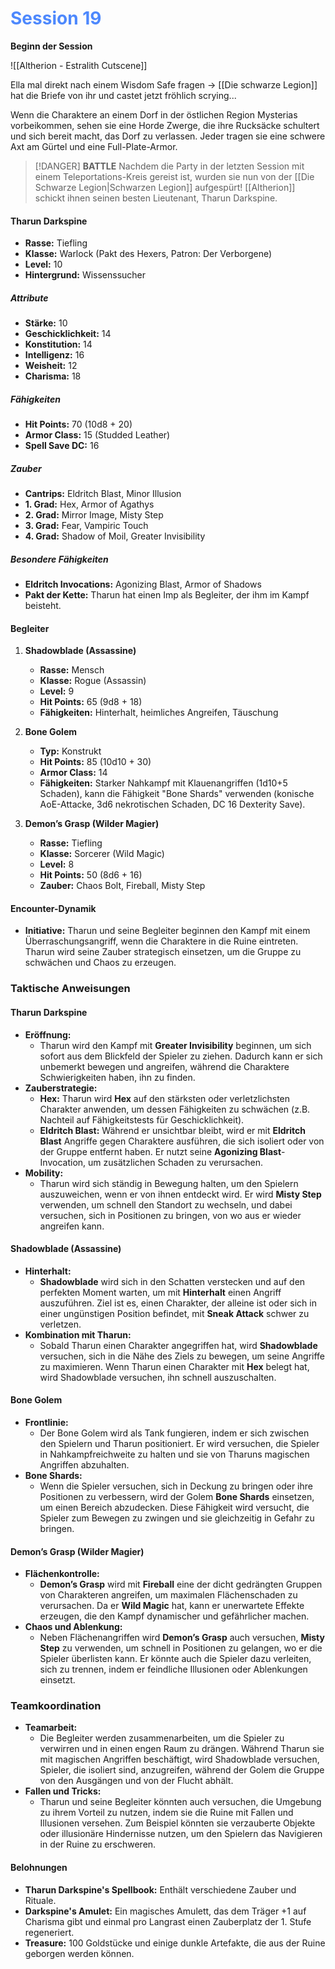 # <font color = 4d88fd>Session 19</font>
**Beginn der Session**

![[Altherion - Estralith Cutscene]]




Ella mal direkt nach einem Wisdom Safe fragen -> [[Die schwarze Legion]] hat die Briefe von ihr und castet jetzt fröhlich scrying...

Wenn die Charaktere an einem Dorf in der östlichen Region Mysterias vorbeikommen, sehen sie eine Horde Zwerge, die ihre Rucksäcke schultert und sich bereit macht, das Dorf zu verlassen. Jeder tragen sie eine schwere Axt am Gürtel und eine Full-Plate-Armor.

>[!DANGER] **BATTLE**
>Nachdem die Party in der letzten Session mit einem Teleportations-Kreis gereist ist, wurden sie nun von der [[Die Schwarze Legion|Schwarzen Legion]] aufgespürt! [[Altherion]] schickt ihnen seinen besten Lieutenant, Tharun Darkspine.

#### Tharun Darkspine

- **Rasse:** Tiefling
- **Klasse:** Warlock (Pakt des Hexers, Patron: Der Verborgene)
- **Level:** 10
- **Hintergrund:** Wissenssucher

##### Attribute

- **Stärke:** 10
- **Geschicklichkeit:** 14
- **Konstitution:** 14
- **Intelligenz:** 16
- **Weisheit:** 12
- **Charisma:** 18

##### Fähigkeiten

- **Hit Points:** 70 (10d8 + 20)
- **Armor Class:** 15 (Studded Leather)
- **Spell Save DC:** 16

##### Zauber

- **Cantrips:** Eldritch Blast, Minor Illusion
- **1. Grad:** Hex, Armor of Agathys
- **2. Grad:** Mirror Image, Misty Step
- **3. Grad:** Fear, Vampiric Touch
- **4. Grad:** Shadow of Moil, Greater Invisibility

##### Besondere Fähigkeiten

- **Eldritch Invocations:** Agonizing Blast, Armor of Shadows
- **Pakt der Kette:** Tharun hat einen Imp als Begleiter, der ihm im Kampf beisteht.

#### Begleiter

1. **Shadowblade (Assassine)**
    
    - **Rasse:** Mensch
    - **Klasse:** Rogue (Assassin)
    - **Level:** 9
    - **Hit Points:** 65 (9d8 + 18)
    - **Fähigkeiten:** Hinterhalt, heimliches Angreifen, Täuschung
2. **Bone Golem**
    
    - **Typ:** Konstrukt
    - **Hit Points:** 85 (10d10 + 30)
    - **Armor Class:** 14
    - **Fähigkeiten:** Starker Nahkampf mit Klauenangriffen (1d10+5 Schaden), kann die Fähigkeit "Bone Shards" verwenden (konische AoE-Attacke, 3d6 nekrotischen Schaden, DC 16 Dexterity Save).
3. **Demon’s Grasp (Wilder Magier)**
    
    - **Rasse:** Tiefling
    - **Klasse:** Sorcerer (Wild Magic)
    - **Level:** 8
    - **Hit Points:** 50 (8d6 + 16)
    - **Zauber:** Chaos Bolt, Fireball, Misty Step

#### Encounter-Dynamik

- **Initiative:** Tharun und seine Begleiter beginnen den Kampf mit einem Überraschungsangriff, wenn die Charaktere in die Ruine eintreten. Tharun wird seine Zauber strategisch einsetzen, um die Gruppe zu schwächen und Chaos zu erzeugen.

### Taktische Anweisungen

#### Tharun Darkspine

- **Eröffnung:**
    - Tharun wird den Kampf mit **Greater Invisibility** beginnen, um sich sofort aus dem Blickfeld der Spieler zu ziehen. Dadurch kann er sich unbemerkt bewegen und angreifen, während die Charaktere Schwierigkeiten haben, ihn zu finden.
- **Zauberstrategie:**
    - **Hex:** Tharun wird **Hex** auf den stärksten oder verletzlichsten Charakter anwenden, um dessen Fähigkeiten zu schwächen (z.B. Nachteil auf Fähigkeitstests für Geschicklichkeit).
    - **Eldritch Blast:** Während er unsichtbar bleibt, wird er mit **Eldritch Blast** Angriffe gegen Charaktere ausführen, die sich isoliert oder von der Gruppe entfernt haben. Er nutzt seine **Agonizing Blast**-Invocation, um zusätzlichen Schaden zu verursachen.
- **Mobility:**
    - Tharun wird sich ständig in Bewegung halten, um den Spielern auszuweichen, wenn er von ihnen entdeckt wird. Er wird **Misty Step** verwenden, um schnell den Standort zu wechseln, und dabei versuchen, sich in Positionen zu bringen, von wo aus er wieder angreifen kann.

#### Shadowblade (Assassine)

- **Hinterhalt:**
    - **Shadowblade** wird sich in den Schatten verstecken und auf den perfekten Moment warten, um mit **Hinterhalt** einen Angriff auszuführen. Ziel ist es, einen Charakter, der alleine ist oder sich in einer ungünstigen Position befindet, mit **Sneak Attack** schwer zu verletzen.
- **Kombination mit Tharun:**
    - Sobald Tharun einen Charakter angegriffen hat, wird **Shadowblade** versuchen, sich in die Nähe des Ziels zu bewegen, um seine Angriffe zu maximieren. Wenn Tharun einen Charakter mit **Hex** belegt hat, wird Shadowblade versuchen, ihn schnell auszuschalten.

#### Bone Golem

- **Frontlinie:**
    - Der Bone Golem wird als Tank fungieren, indem er sich zwischen den Spielern und Tharun positioniert. Er wird versuchen, die Spieler in Nahkampfreichweite zu halten und sie von Tharuns magischen Angriffen abzuhalten.
- **Bone Shards:**
    - Wenn die Spieler versuchen, sich in Deckung zu bringen oder ihre Positionen zu verbessern, wird der Golem **Bone Shards** einsetzen, um einen Bereich abzudecken. Diese Fähigkeit wird versucht, die Spieler zum Bewegen zu zwingen und sie gleichzeitig in Gefahr zu bringen.

#### Demon’s Grasp (Wilder Magier)

- **Flächenkontrolle:**
    - **Demon’s Grasp** wird mit **Fireball** eine der dicht gedrängten Gruppen von Charakteren angreifen, um maximalen Flächenschaden zu verursachen. Da er **Wild Magic** hat, kann er unerwartete Effekte erzeugen, die den Kampf dynamischer und gefährlicher machen.
- **Chaos und Ablenkung:**
    - Neben Flächenangriffen wird **Demon’s Grasp** auch versuchen, **Misty Step** zu verwenden, um schnell in Positionen zu gelangen, wo er die Spieler überlisten kann. Er könnte auch die Spieler dazu verleiten, sich zu trennen, indem er feindliche Illusionen oder Ablenkungen einsetzt.

### Teamkoordination

- **Teamarbeit:**
    - Die Begleiter werden zusammenarbeiten, um die Spieler zu verwirren und in einen engen Raum zu drängen. Während Tharun sie mit magischen Angriffen beschäftigt, wird Shadowblade versuchen, Spieler, die isoliert sind, anzugreifen, während der Golem die Gruppe von den Ausgängen und von der Flucht abhält.
- **Fallen und Tricks:**
    - Tharun und seine Begleiter könnten auch versuchen, die Umgebung zu ihrem Vorteil zu nutzen, indem sie die Ruine mit Fallen und Illusionen versehen. Zum Beispiel könnten sie verzauberte Objekte oder illusionäre Hindernisse nutzen, um den Spielern das Navigieren in der Ruine zu erschweren.

#### Belohnungen

- **Tharun Darkspine's Spellbook:** Enthält verschiedene Zauber und Rituale.
- **Darkspine's Amulet:** Ein magisches Amulett, das dem Träger +1 auf Charisma gibt und einmal pro Langrast einen Zauberplatz der 1. Stufe regeneriert.
- **Treasure:** 100 Goldstücke und einige dunkle Artefakte, die aus der Ruine geborgen werden können.

